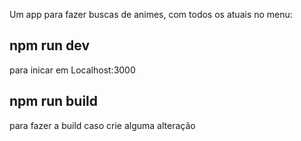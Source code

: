 Um app para fazer buscas de animes, com todos os atuais no menu:

## npm run dev

para inicar em Localhost:3000

## npm run build

para fazer a build caso crie alguma alteração